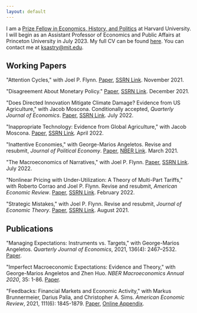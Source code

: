 ```yaml
---
layout: default
---
```


I am a [Prize Fellow in Economics, History, and Politics](https://histecon.fas.harvard.edu/ehppf/index.html) at Harvard University. I will begin as an Assistant Professor of Economics and Public Affairs at Princeton University in July 2023. My full CV can be found [here](files/kas_cv.pdf). You can contact me at ksastry@mit.edu.




## Working Papers

"Attention Cycles," with Joel P. Flynn.
[Paper](files/AC_Nov_09_2021.pdf),
[SSRN Link](https://papers.ssrn.com/sol3/papers.cfm?abstract_id=3592107).
November 2021.

"Disagreement About Monetary Policy."
[Paper](files/sastry_monetary_Dec2021.pdf),
[SSRN Link](https://papers.ssrn.com/sol3/papers.cfm?abstract_id=3421723).
December 2021.

"Does Directed Innovation Mitigate Climate Damage? Evidence from US Agriculture," with Jacob Moscona. Conditionally accepted, _Quarterly Journal of Economics_.
[Paper](files/MosconaSastry_July2022.pdf),
[SSRN Link](https://papers.ssrn.com/sol3/papers.cfm?abstract_id=3744951).
July 2022.

"Inappropriate Technology: Evidence from Global Agriculture," with Jacob Moscona.
[Paper](files/IT_April2022.pdf),
[SSRN Link](https://papers.ssrn.com/sol3/papers.cfm?abstract_id=3886019).
April 2022.

"Inattentive Economies," with George-Marios Angeletos. Revise and resubmit, _Journal of Political Economy_.
[Paper](files/ie_march21.pdf),
[NBER Link](https://www.nber.org/papers/w26413).
March 2021.

"The Macroeconomics of Narratives," with Joel P. Flynn.
[Paper](files/Narratives.pdf),
[SSRN Link](https://papers.ssrn.com/sol3/papers.cfm?abstract_id=4140751).
July 2022.


"Nonlinear Pricing with Under-Utilization: A Theory of Multi-Part Tariffs," with Roberto Corrao and Joel P. Flynn. Revise and resubmit, _American Economic Review_.
[Paper](files/NLPU_Feb2022.pdf),
[SSRN Link](https://papers.ssrn.com/sol3/papers.cfm?abstract_id=3817175).
February 2022.

"Strategic Mistakes," with Joel P. Flynn. Revise and resubmit, _Journal of Economic Theory_.
[Paper](files/SMAug21.pdf), [SSRN Link](https://papers.ssrn.com/sol3/papers.cfm?abstract_id=3663481).
August 2021.

## Publications

"Managing Expectations: Instruments vs. Targets," with George-Marios Angeletos. _Quarterly Journal of Economics_, 2021, 136(4): 2467–2532.
[Paper](files/pc_sep20.pdf).

"Imperfect Macroeconomic Expectations: Evidence and Theory," with George-Marios Angeletos and Zhen Huo. _NBER Macroeconomics Annual 2020_, 35: 1-86.
[Paper](files/ime.pdf).

"Feedbacks: Financial Markets and Economic Activity," with Markus Brunnermeier, Darius Palia, and Christopher A. Sims. _American Economic Review_, 2021, 111(6): 1845-1879.
[Paper](files/bpss_paper.pdf),
[Online Appendix](files/bpss_app.pdf).

